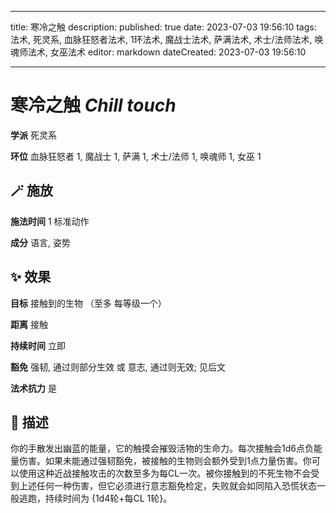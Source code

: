 
---
title: 寒冷之触
description: 
published: true
date: 2023-07-03 19:56:10
tags: 法术, 死灵系, 血脉狂怒者法术, 1环法术, 魔战士法术, 萨满法术, 术士/法师法术, 唤魂师法术, 女巫法术
editor: markdown
dateCreated: 2023-07-03 19:56:10

---

# **寒冷之触** *Chill touch*

**学派** 死灵系 

**环位** 血脉狂怒者 1, 魔战士 1, 萨满 1, 术士/法师 1, 唤魂师 1, 女巫 1

## 🪄 施放

**施法时间** 1 标准动作

**成分** 语言, 姿势

## ✨ 效果 

**目标** 接触到的生物 （至多 每等级一个） 

**距离** 接触  

**持续时间** 立即 

**豁免** 强韧, 通过则部分生效 或 意志, 通过则无效; 见后文

**法术抗力** 是

## 📖 描述

你的手散发出幽蓝的能量，它的触摸会摧毁活物的生命力。每次接触会1d6点负能量伤害。如果未能通过强韧豁免，被接触的生物则会额外受到1点力量伤害。你可以使用这种近战接触攻击的次数至多为每CL一次。被你接触到的不死生物不会受到上述任何一种伤害，但它必须进行意志豁免检定，失败就会如同陷入恐慌状态一般逃跑，持续时间为 {1d4轮+每CL 1轮}。
    